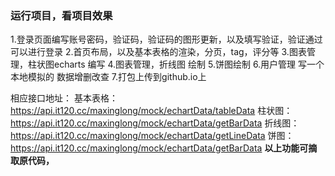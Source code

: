 ### 运行项目，看项目效果

1.登录页面编写账号密码，验证码，验证码的图形更新，以及填写验证，验证通过可以进行登录
2.首页布局，以及基本表格的渲染，分页，tag，评分等
3.图表管理，柱状图echarts 编写
4.图表管理，折线图 绘制
5.饼图绘制
6.用户管理 写一个本地模拟的 数据增删改查
7.打包上传到github.io上


相应接口地址：
    基本表格：https://api.it120.cc/maxinglong/mock/echartData/tableData
    柱状图：https://api.it120.cc/maxinglong/mock/echartData/getBarData
    折线图：https://api.it120.cc/maxinglong/mock/echartData/getLineData
    饼图：https://api.it120.cc/maxinglong/mock/echartData/getBarData
**以上功能可摘取原代码，**
